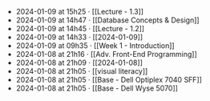 - 2024-01-09 at 15h25 · [[Lecture - 1.3]]
- 2024-01-09 at 14h47 · [[Database Concepts & Design]]
- 2024-01-09 at 14h45 · [[Lecture - 1.2]]
- 2024-01-09 at 14h33 · [[2024-01-09]]
- 2024-01-09 at 09h35 · [[Week 1 - Introduction]]
- 2024-01-08 at 21h16 · [[Adv. Front-End Programming]]
- 2024-01-08 at 21h09 · [[2024-01-08]]
- 2024-01-08 at 21h05 · [[visual literacy]]
- 2024-01-08 at 21h05 · [[Base - Dell Optiplex 7040 SFF]]
- 2024-01-08 at 21h05 · [[Base - Dell Wyse 5070]]
